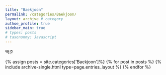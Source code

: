 ```yaml
---
title: "Baekjoon"
permalink: /categories/Baekjoon/
layout: archive # category
authoe_profile: true
sidebar_main: true
# types: posts
# taxononmy: Javascript
---
```


백준

{% assign posts = site.categories['Baekjoon']%}
{% for post in posts %}
  {% include archive-single.html type=page.entries_layout %}
{% endfor %}
